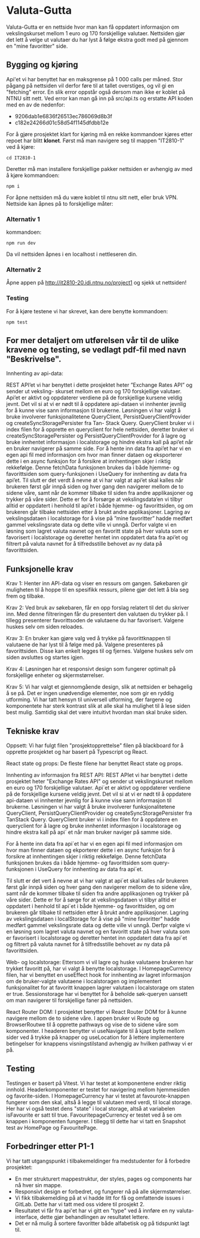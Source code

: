 # Valuta-Gutta

Valuta-Gutta er en nettside hvor man kan få oppdatert informasjon om vekslingskurset mellom 1 euro og 170 forskjellige valutaer. Nettsiden gjør det lett å velge ut valutaer du har lyst å følge ekstra godt med på gjennom en "mine favoritter" side.

## Bygging og kjøring

Api'et vi har benyttet har en maksgrense på 1 000 calls per måned. Stor pågang på nettsiden vil derfor føre til at tallet overstiges, og vil gi en "fetching" error. En slik error oppstår også dersom man ikke er koblet på NTNU sitt nett. Ved error kan man gå inn på src/api.ts og erstatte API koden med en av de nedenfor:

- 9206dab1e6836f26513ec786069d8b3f
- c182e24266d01c58d54f1145dfdbb12e

For å gjøre prosjektet klart for kjøring må en rekke kommandoer kjøres etter repoet har blitt **klonet**. Først må man navigere seg til mappen "IT2810-1" ved å kjøre:

```
cd IT2810-1
```

Deretter må man installere forskjellige pakker nettsiden er avhengig av med å kjøre kommandoen:

```
npm i
```

For åpne nettsiden må du være koblet til ntnu sitt nett, eller bruk VPN. Nettside kan åpnes på to forskjellige måter:

### Alternativ 1

kommandoen:

```
npm run dev
```

Da vil nettsiden åpnes i en localhost i nettleseren din.

### Alternativ 2

Åpne appen på http://it2810-20.idi.ntnu.no/project1 og sjekk ut nettsiden!

### Testing

For å kjøre testene vi har skrevet, kan dere benytte kommandoen:

```
npm test
```

## For mer detaljert om utførelsen vår til de ulike kravene og testing, se vedlagt pdf-fil med navn "Beskrivelse".

Innhenting av api-data:

REST API’et vi har benyttet i dette prosjektet heter ”Exchange Rates API” og sender ut veksling-
skurset mellom en euro og 170 forskjellige valutaer. Api’et er aktivt og oppdaterer verdiene på de
forskjellige kursene veldig jevnt. Det vil si at vi er nødt til å oppdatere api-dataen vi innhenter
jevnlig for å kunne vise sann informasjon til brukerne. Løsningen vi har valgt å bruke involverer
funksjonalitetene QueryClient, PersistQueryClientProvider og createSyncStoragePersister fra Tan-
Stack Query. QueryClient bruker vi i index filen for å opprette en queryclient for hele nettsiden,
deretter bruker vi createSyncStoragePersister og PersistQueryClientProvider for å lagre og bruke
innhentet informasjon i localstorage og hindre ekstra kall på api’et når en bruker navigerer på
samme side.
For å hente inn data fra api’et har vi en egen api fil med informasjon om hvor man finner dataen og
eksporterer dette i en async funksjon for å forsikre at innhentingen skjer i riktig rekkefølge. Denne
fetchData funksjonen brukes da i både hjemme- og favorittsiden som query-funksjonen i UseQuery
for innhenting av data fra api’et.
Til slutt er det verdt å nevne at vi har valgt at api’et skal kalles når brukeren først går innpå siden
og hver gang den navigerer mellom de to sidene våre, samt når de kommer tilbake til siden fra
andre applikasjoner og trykker på våre sider. Dette er for å forsørge at vekslingsdata’en vi tilbyr
alltid er oppdatert i henhold til api’et i både hjemme- og favorittsiden, og om brukeren går tilbake
nettsiden etter å brukt andre applikasjoner. Lagring av vekslingsdataen i localstorage for å vise
på ”mine favoritter” hadde medført gammel vekslingsrate data og dette ville vi unngå. Derfor
valgte vi en løsning som lagret valuta navnet og en favoritt state på hver valuta som er favorisert
i localstorage og deretter hentet inn oppdatert data fra api’et og filtrert på valuta navnet for å
tilfredsstille behovet av ny data på favorittsiden.

## Funksjonelle krav

Krav 1:
Henter inn API-data og viser en ressurs om gangen. Søkebaren gir muligheten til å hoppe til en spesifikk ressurs, pilene gjør det lett å bla seg frem og tilbake.

Krav 2:
Ved bruk av søkebaren, får en opp forslag relatert til det du skriver inn. Med denne filtreringen får du presentert den valutaen du trykker på. I tillegg presenterer favorittsoden de valutaene du har favorisert. Valgene huskes selv om siden reloades.

Krav 3:
En bruker kan gjøre valg ved å trykke på favorittknappen til valutaene de har lyst til å følge med på. Valgene presenteres på favorittsiden. Disse kan enkelt legges til og fjernes. Valgene huskes selv om siden avsluttes og startes igjen.

Krav 4:
Løsningen har et responsivt design som fungerer optimalt på forskjellige enheter og skjermstørrelser.

Krav 5:
Vi har valgt et gjennomgående design, slik at nettsiden er behagelig å se på. Det er ingen unødvendige elementer, noe som gir en ryddig utforming. Vi har tatt hensyn til universell utforming, der fargene og komponentete har sterk kontrast slik at alle skal ha mulighet til å lese siden best mulig. Samtidig skal det være intuitivt hvordan man skal bruke siden.

## Tekniske krav

Oppsett:
Vi har fulgt filen "prosjektopprettelse" filen på blackboard for å opprette prosjektet og har basert på Typescript og React.

React state og props:
De fleste filene har benyttet React state og props.

Innhenting av informasjon fra REST API:
REST APIet vi har benyttet i dette prosjektet heter "Exchange Rates API" og sender ut vekslingskurset mellom en euro og 170 forskjellige valutaer. Api´et er aktivt og oppdaterer verdiene på de forskjellige kursene veldig jevnt. Det vil si at vi er nødt til å oppdatere api-dataen vi innhenter jevnlig for å kunne vise sann informasjon til brukerne. Løsningen vi har valgt å bruke involverer funksjonalitetene QueryClient, PersistQueryClientProvider og createSyncStoragePersister fra TanStack Query. QueryClient bruker vi i index filen for å oppdatere en queryclient for å lagre og bruke innhentet informasjon i localstorage og hindre ekstra kall på api´
et når man bruker naviger på samme side.

For å hente inn data fra api´et har vi en egen api fil med informasjon om hvor man finner dataen og ekporterer dette i en async funksjon for å forsikre at innhentingen skjer i riktig rekkefølge. Denne fetchData funksjonen brukes da i både hjemme- og favorittsiden som query-funksjonen i UseQuery for innhenting av data fra api´et.

Til slutt er det vert å nevne at vi har valgt at api´et skal kalles når brukeren først går innpå siden og hver gang den navigerer mellom de to sidene våre, samt når de kommer tilbake til siden fra andre applikasjonen og trykker på våre sider. Dette er for å sørge for at vekslingsdataen vi tilbyr alltid er oppdatert i henhold til api´et i både hjemme- og favorittsiden, og om brukeren går tilbake til nettsiden etter å brukt andre applikasjoner. Lagring av vekslingsdataen i localStorage for å vise på "mine favoritter" hadde medført gammel vekslingsrate data og dette ville vi unngå. Derfpr valgte vi en løsning som lagret valuta navnet og en favoritt state på hver valuta som er favorisert i localstorage og deretter hentet inn oppdatert data fra api´et og filtrert på valuta navnet for å tilfredsstille behovet av ny data på favorittsiden.

Web- og localstorage:
Ettersom vi vil lagre og huske valutaene brukeren har trykket favoritt på, har vi valgt å benytte localstorage. I HomepageCurrency filen, har vi benyttet en useEffect hook for innhenting av lagret informasjon om de bruker-valgte valutaene i localstoragen og implementert funksjonalitet for at favoritt knappen lagrer valutaen i localstorage om staten er true.
Sessionstorage har vi benyttet for å beholde søk-queryen uansett om man navigerer til forskjellige faner på nettsiden.

React Router DOM:
I prosjektet benytter vi React Router DOM for å kunne navigere mellom de to sidene våre. I appen bruker vi Route og BrowserRoutwe til å opprette pathways og vise de to sidene våre som komponenter. I headeren benytter vi useNavigate til å kjapt bytte mellom sider ved å trykke på knapper og useLocation for å lettere implementere betingelser for knappens visningstilstand avhengig av hvilken pathway vi er på.

## Testing

Testingen er basert på Vitest. Vi har testet at komponentene endrer riktig innhold. Headerkomponenter er testet for navigering mellom hjemmesiden og favorite-siden. I HomepageCurrency har vi testet at favourote-knappen fungerer som den skal, altså å legge til valutaen med verdi, til local storage. Her har vi også testet dens "state" i local storage, altså at variabelen isFavourite er satt til true. FavouritepageCurrency er testet ved å se om knappen i komponenten fungerer. I tillegg til dette har vi tatt en Snapshot test av HomePage og FavouritePage.

## Forbedringer etter P1-1

Vi har tatt utgangspunkt i tilbakemeldinger fra medstudenter for å forbedre prosjektet:

- En mer strukturert mappestruktur, der styles, pages og components har nå hver sin mappe.
- Responsivt design er forbedret, og fungerer nå på alle skjermstørrelser.
- Vi fikk tilbakemelding på at vi hadde litt for få og omfattende issues i GitLab. Dette har vi tatt med oss videre til prosjekt 2.
- Resultatet vi får fra api'et har vi gitt en "type" ved å innføre en ny valuta-interface, dette gjør behandlingen av resultatet lettere.
- Det er nå mulig å sortere favoritter både alfabetisk og på tidspunkt lagt til.
